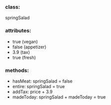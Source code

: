 ### class:
springSalad

### attributes:
- true (vegan)
- false (appetizer)
- 3.9 (tax)
- true (fresh)

### methods:
- hasMeat: springSalad = false
- entire: springSalad = true
- addTax: price + 3.9
- madeToday: springSalad + madeToday = true

